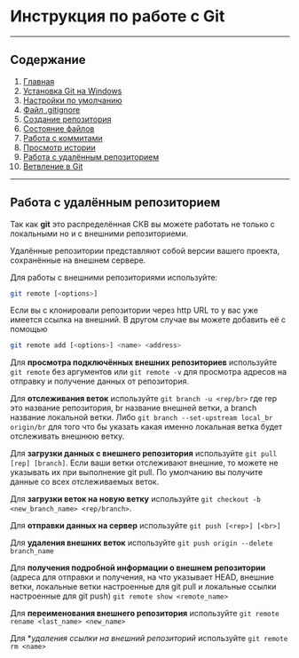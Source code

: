 # Инструкция по работе с Git

---
## Содержание
1. [Главная](./readme.md)
1. [Установка Git на Windows](./install.md)
1. [Настройки по умолчанию](./defaultconfig.md)
1. [Файл .gitignore](./ignore.md)
1. [Создание репозитория](./createrepo.md)
1. [Состояние файлов](./filestatus.md)
1. [Работа с коммитами](./commit.md)
1. [Просмотр истории](./commithistory.md)
1. [Работа с удалённым репозиторием](./remoterepo.md)
1. [Ветвление в Git](gitbranch.md)
---
## Работа с удалённым репозиторием

Так как **git** это распределённая СКВ вы можете работать не только с локальными но и с внешними репозиториеми.

Удалённые репозитории представляют собой версии вашего проекта, сохранённые на внешнем сервере.

Для работы с внешними репозиториями используйте:

```Bash
git remote [<options>]
```

Если вы с клонировали репозитории через http URL то у вас уже имеется ссылка на внешний. В другом случае вы можете добавить её с помощью

```Bash
git remote add [<options>] <name> <address>
```

Для **просмотра подключённых внешних репозиториев** используйте `git remote` без аргументов или `git remote -v` для просмотра адресов на отправку и получение данных от репозитория.

Для **отслеживания веток** используйте `git branch -u <rep/br>` где rep это название репозитория, br название внешней ветки, а branch название локальной ветки. Либо `git branch --set-upstream local_br origin/br` для того что бы указать какая именно локальная ветка будет отслеживать внешнюю ветку.

Для **загрузки данных с внешнего репозитория** используйте `git pull [rep] [branch]`. Если ваши ветки отслеживают внешние, то можете не указывать их при выполнение git pull. По умолчанию вы получите данные со всех отслеживаемых веток.

Для **загрузки веток на новую ветку** используйте `git checkout -b <new_branch_name> <rep/branch>`.

Для **отправки данных на сервер** используйте `git push [<rep>] [<br>]`

Для **удаления внешних веток** используйте `git push origin --delete branch_name`

Для **получения подробной информации о внешнем репозитории** (адреса для отправки и получения, на что указывает HEAD, внешние ветки, локальные ветки настроенные для git pull и локальные ссылки настроенные для git push) `git remote show <remote_name>`

Для **переименования внешнего репозитория** используйте `git remote rename <last_name> <new_name>`

Для **удаления ссылки на внешний репозиторий* используйте `git remote rm <name>`